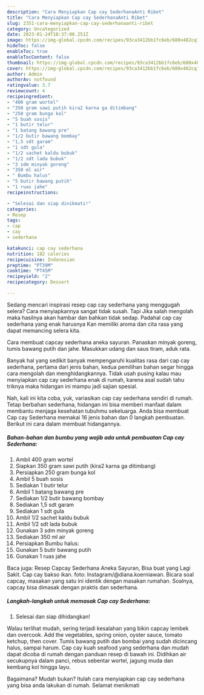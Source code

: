 ```yaml
---
description: "Cara Menyiapkan Cap cay SederhanaAnti Ribet"
title: "Cara Menyiapkan Cap cay SederhanaAnti Ribet"
slug: 2351-cara-menyiapkan-cap-cay-sederhanaanti-ribet
category: Uncategorized
date: 2023-01-24T18:37:08.251Z
image: https://img-global.cpcdn.com/recipes/93ca3412bb1fc6eb/680x482cq70/cap-cay-sederhana-foto-resep-utama.jpg
hideToc: false
enableToc: true
enableTocContent: false
thumbnail: https://img-global.cpcdn.com/recipes/93ca3412bb1fc6eb/680x482cq70/cap-cay-sederhana-foto-resep-utama.jpg
cover: https://img-global.cpcdn.com/recipes/93ca3412bb1fc6eb/680x482cq70/cap-cay-sederhana-foto-resep-utama.jpg
author: Admin
authorAv: notfound
ratingvalue: 3.7
reviewcount: 4
recipeingredient:
- "400 gram wortel"
- "350 gram sawi putih kira2 karna ga ditimbang"
- "250 gram bunga kol"
- "5 buah sosis"
- "1 butir telur"
- "1 batang bawang pre"
- "1/2 butir bawang bombay"
- "1,5 sdt garam"
- "1 sdt gula"
- "1/2 sachet kaldu bubuk"
- "1/2 sdt lada bubuk"
- "3 sdm minyak goreng"
- "350 ml air"
- " Bumbu halus"
- "5 butir bawang putih"
- "1 ruas jahe"
recipeinstructions:

- "Selesai dan siap dinikmati!"
categories:
- Resep
tags:
- cap
- cay
- sederhana

katakunci: cap cay sederhana 
nutrition: 182 calories
recipecuisine: Indonesian
preptime: "PT39M"
cooktime: "PT45M"
recipeyield: "2"
recipecategory: Dessert

---
```



Sedang mencari inspirasi resep cap cay sederhana yang menggugah selera? Cara menyiapkannya sangat tidak susah. Tapi Jika salah mengolah maka hasilnya akan hambar dan bahkan tidak sedap. Padahal cap cay sederhana yang enak harusnya Kan memiliki aroma dan cita rasa yang dapat memancing selera kita.


Cara membuat capcay sederhana aneka sayuran. Panaskan minyak goreng, tumis bawang putih dan jahe. Masukkan udang dan saus tiram, aduk rata.

Banyak hal yang sedikit banyak mempengaruhi kualitas rasa dari cap cay sederhana, pertama dari jenis bahan, kedua pemilihan bahan segar hingga cara mengolah dan menghidangkannya. Tidak usah pusing kalau mau menyiapkan cap cay sederhana enak di rumah, karena asal sudah tahu triknya maka hidangan ini mampu jadi sajian spesial.


Nah, kali ini kita coba, yuk, variasikan cap cay sederhana sendiri di rumah. Tetap berbahan sederhana, hidangan ini bisa memberi manfaat dalam membantu menjaga kesehatan tubuhmu sekeluarga. Anda bisa membuat Cap cay Sederhana memakai 16 jenis bahan dan 0 langkah pembuatan. Berikut ini cara dalam membuat hidangannya.

<!--inarticleads1-->

##### Bahan-bahan dan bumbu yang wajib ada untuk pembuatan Cap cay Sederhana:

1. Ambil 400 gram wortel
1. Siapkan 350 gram sawi putih (kira2 karna ga ditimbang)
1. Persiapkan 250 gram bunga kol
1. Ambil 5 buah sosis
1. Sediakan 1 butir telur
1. Ambil 1 batang bawang pre
1. Sediakan 1/2 butir bawang bombay
1. Sediakan 1,5 sdt garam
1. Sediakan 1 sdt gula
1. Ambil 1/2 sachet kaldu bubuk
1. Ambil 1/2 sdt lada bubuk
1. Gunakan 3 sdm minyak goreng
1. Sediakan 350 ml air
1. Persiapkan  Bumbu halus:
1. Gunakan 5 butir bawang putih
1. Gunakan 1 ruas jahe


Baca juga: Resep Capcay Sederhana Aneka Sayuran, Bisa buat yang Lagi Sakit. Cap cay bakso ikan. foto: Instagram/@diana.koerniawan. Bicara soal capcay, masakan yang satu ini identik dengan masakan rumahan. Soalnya, capcay bisa dimasak dengan praktis dan sederhana. 

<!--inarticleads2-->

##### Langkah-langkah untuk memasak Cap cay Sederhana:


1. Selesai dan siap dihidangkan!

Walau terlihat mudah, sering terjadi kesalahan yang bikin capcay lembek dan overcook. Add the vegetables, spring onion, oyster sauce, tomato ketchup, then cover. Tumis bawang putih dan bombai yang sudah dicincang halus, sampai harum. Cap cay kuah seafood yang sederhana dan mudah dapat dicoba di rumah dengan panduan resep di bawah ini. Didihkan air secukupnya dalam panci, rebus sebentar wortel, jagung muda dan kembang kol hingga layu. 

Bagaimana? Mudah bukan? Itulah cara menyiapkan cap cay sederhana yang bisa anda lakukan di rumah. Selamat menikmati
